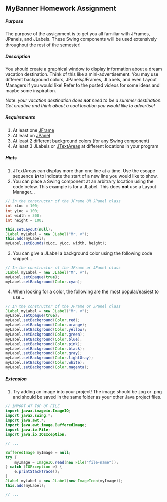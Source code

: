 ## MyBanner Homework Assignment

##### Purpose
The purpose of the assignment is to get you all familiar with JFrames, JPanels, and JLabels. These Swing components will be used 
extensively throughout the rest of the semester!

##### Description
You should create a graphical window to display information about a dream vacation destination. Think of this like a mini-advertisement.
You may use different background colors, JPanels/JFrames, JLabels, and even Layout Managers if you would like! Refer to the posted 
videos for some ideas and maybe some inspiration.

Note: *your vacation destination does **not** need to be a summer destination. Get creative and think about a cool 
location you would like to advertise!*

##### Requirements
1. At least one [JFrame](https://docs.oracle.com/javase/7/docs/api/javax/swing/JFrame.html)
2. At least on [JPanel](https://docs.oracle.com/javase/7/docs/api/javax/swing/JPanel.html)
3. At least 2 different background colors (for any Swing component)
4. At least 3 JLabels or [JTextAreas](https://docs.oracle.com/javase/7/docs/api/javax/swing/JTextArea.html) at different locations in your program

##### Hints
1. JTextAreas can display more than one line at a time. Use the escape sequence ***\n*** to indicate the start of a new line you would 
like to show.
2. You can place a Swing component at an arbitrary location using the code below. This example is for a JLabel. This does **not** use a
Layout Manager...

```java
// In the constructor of the JFrame OR JPanel class
int xLoc = 100;
int yLoc = 100;
int width = 300;
int height = 100;

this.setLayout(null);
JLabel myLabel = new JLabel("Mr. v");
this.add(myLabel);
myLabel.setBounds(xLoc, yLoc, width, height);
```

3. You can give a JLabel a background color using the following code snippet...

```java
// In the constructor of the JFrame or JPanel class
JLabel myLabel = new JLabel("Mr. v");
myLabel.setOpaque(true);
myLabel.setBackground(Color.cyan);
```

4. When looking for a color, the following are the most popular/easiest to use...
```java
// In the constructor of the JFrame or JPanel class
JLabel myLabel = new JLabel("Mr. v");
myLabel.setOpaque(true);
myLabel.setBackground(Color.red);
myLabel.setBackground(Color.orange);
myLabel.setBackground(Color.yellow);
myLabel.setBackground(Color.green);
myLabel.setBackground(Color.blue);
myLabel.setBackground(Color.pink);
myLabel.setBackground(Color.black);
myLabel.setBackground(Color.gray);
myLabel.setBackground(Color.lightGray);
myLabel.setBackground(Color.white);
myLabel.setBackground(Color.magenta);
```
##### Extension
1. Try adding an image into your project! The image should be .jpg or .png and should be saved in the same folder as your other Java
project files.
```java
// IMPORT AT TOP OF FILE
import javax.imageio.ImageIO;
import javax.swing.*;
import java.awt.*;
import java.awt.image.BufferedImage;
import java.io.File;
import java.io.IOException;

// ...

BufferedImage myImage = null;
try {
    myImage = ImageIO.read(new File("file-name"));
} catch (IOException e) {
    e.printStackTrace();
}
JLabel myLabel = new JLabel(new ImageIcon(myImage));
this.add(myLabel);

// ...
```

